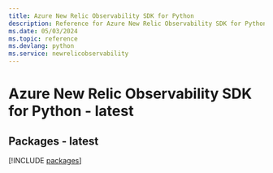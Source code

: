 ```yaml
---
title: Azure New Relic Observability SDK for Python
description: Reference for Azure New Relic Observability SDK for Python
ms.date: 05/03/2024
ms.topic: reference
ms.devlang: python
ms.service: newrelicobservability
---
```

# Azure New Relic Observability SDK for Python - latest
## Packages - latest
[!INCLUDE [packages](new-relic-observability-index.md)]